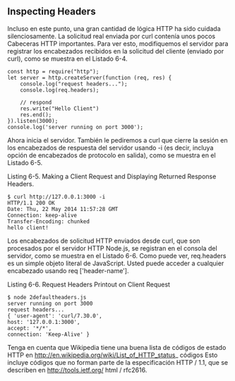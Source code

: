 ## Inspecting Headers

Incluso en este punto, una gran cantidad de lógica HTTP ha 
sido cuidada silenciosamente. La solicitud real enviada por curl contenía unos pocos
Cabeceras HTTP importantes. Para ver esto, modifiquemos el 
servidor para registrar los encabezados recibidos en la solicitud del cliente
(enviado por curl), como se muestra en el Listado 6-4.

```
const http = require("http");
let server = http.createServer(function (req, res) {
    console.log("request headers...");
    console.log(req.headers);

    // respond
    res.write("Hello Client")
    res.end();
}).listen(3000);
console.log('server running on port 3000');
```

Ahora inicia el servidor. También le pediremos a curl que cierre la 
sesión en los encabezados de respuesta del servidor usando -i (es decir, incluya
opción de encabezados de protocolo en salida), como se muestra en el Listado 6-5.

Listing 6-5. Making a Client Request and Displaying Returned Response Headers.

```
$ curl http://127.0.0.1:3000 -i
HTTP/1.1 200 OK
Date: Thu, 22 May 2014 11:57:28 GMT
Connection: keep-alive
Transfer-Encoding: chunked
hello client!
```

Los encabezados de solicitud HTTP enviados desde curl, que son procesados 
​​por el servidor HTTP Node.js, se registran en el
consola del servidor, como se muestra en el Listado 6-6. 
Como puede ver, req.headers es un simple objeto literal de JavaScript. Usted puede
acceder a cualquier encabezado usando req ['header-name'].

Listing 6-6. Request Headers Printout on Client Request

```
$ node 2defaultheaders.js
server running on port 3000
request headers...
{ 'user-agent': 'curl/7.30.0',
host: '127.0.0.1:3000',
accept: '*/*',
connection: 'Keep-Alive' }
```

 Tenga en cuenta que Wikipedia tiene una buena lista de códigos de estado 
HTTP en http://en.wikipedia.org/wiki/List_of_HTTP_status_
códigos Esto incluye códigos que no forman parte de la especificación 
HTTP / 1.1, que se describen en http://tools.ietf.org/
html / rfc2616.